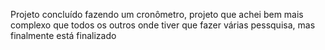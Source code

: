 Projeto concluído fazendo um cronômetro, projeto que achei bem mais complexo que todos os outros onde tiver que fazer várias pessquisa, mas finalmente está finalizado

